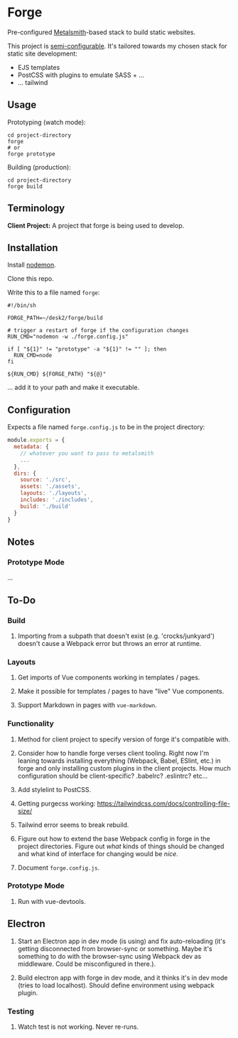 # Forge

Pre-configured [Metalsmith](http://metalsmith.io)-based stack to build static websites.

This project is [semi-configurable](#configuration). It's tailored towards my chosen stack for static site development:

  - EJS templates
  - PostCSS with plugins to emulate SASS + ...
  - ... tailwind

## Usage

Prototyping (watch mode):

```shell
cd project-directory
forge
# or
forge prototype
```

Building (production):

```shell
cd project-directory
forge build
```

## Terminology

**Client Project:** A project that forge is being used to develop.

## Installation

Install [nodemon](https://www.npmjs.com/package/nodemon).

Clone this repo.

Write this to a file named `forge`:

```shell
#!/bin/sh

FORGE_PATH=~/desk2/forge/build

# trigger a restart of forge if the configuration changes
RUN_CMD="nodemon -w ./forge.config.js"

if [ "${1}" != "prototype" -a "${1}" != "" ]; then
  RUN_CMD=node
fi

${RUN_CMD} ${FORGE_PATH} "${@}"
```

... add it to your path and make it executable.

## Configuration

Expects a file named `forge.config.js` to be in the project directory:

```javascript
module.exports = {
  metadata: {
    // whatever you want to pass to metalsmith
    ...
  },
  dirs: {
    source: './src',
    assets: './assets',
    layouts: './layouts',
    includes: './includes',
    build: './build'
  }
}
```

## Notes

### Prototype Mode

...

## To-Do

### Build

  1. Importing from a subpath that doesn't exist (e.g. 'crocks/junkyard') doesn't cause a Webpack error but throws an error at runtime.

### Layouts

  1. Get imports of Vue components working in templates / pages.

  1. Make it possible for templates / pages to have "live" Vue components.

  1. Support Markdown in pages with `vue-markdown`.

### Functionality

  1. Method for client project to specify version of forge it's compatible with.

  1. Consider how to handle forge verses client tooling. Right now I'm leaning towards installing everything (Webpack, Babel, ESlint, etc.) in forge and only installing custom plugins in the client projects. How much configuration should be client-specific? .babelrc? .eslintrc? etc...

  1. Add stylelint to PostCSS.

  1. Getting purgecss working: https://tailwindcss.com/docs/controlling-file-size/

  1. Tailwind error seems to break rebuild.

  1. Figure out how to extend the base Webpack config in forge in the project directories. Figure out *what* kinds of things should be changed and what kind of interface for changing would be *nice*.

  1. Document `forge.config.js`.

### Prototype Mode

  1. Run with vue-devtools.

## Electron

  1. Start an Electron app in dev mode (is using) and fix auto-reloading (it's getting disconnected from browser-sync or something. Maybe it's something to do with the browser-sync using Webpack dev as middleware. Could be misconfigured in there.).

  1. Build electron app with forge in dev mode, and it thinks it's in dev mode (tries to load localhost). Should define environment using webpack plugin.

### Testing

  1. Watch test is not working. Never re-runs.
